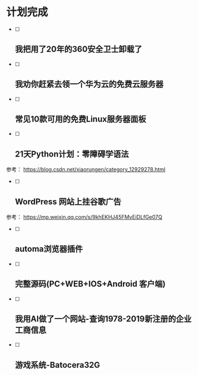 ## 

# 计划完成

- [ ] ## 我把用了20年的360安全卫士卸载了

- [ ] ## 我劝你赶紧去领一个华为云的免费云服务器

- [ ] ## 常见10款可用的免费Linux服务器面板

- [ ] ## 21天Python计划：零障碍学语法

参考： https://blog.csdn.net/xiaorungen/category_12929278.html



- [ ] ## WordPress 网站上挂谷歌广告

参考： https://mp.weixin.qq.com/s/9khEKHJ45FMvEiDLfGe07Q



- [ ] ## automa浏览器插件

- [ ] ## 完整源码(PC+WEB+IOS+Android 客户端)

- [ ] ## 我用AI做了一个网站-查询1978-2019新注册的企业工商信息

- [ ] ## 游戏系统-Batocera32G


